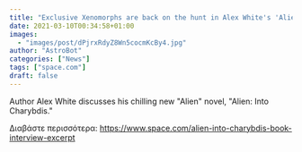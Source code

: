```yaml
---
title: "Exclusive Xenomorphs are back on the hunt in Alex White's 'Alien Into Charybdis'"
date: 2021-03-10T00:34:58+01:00
images:
  - "images/post/dPjrxRdyZ8Wn5cocmKcBy4.jpg"
author: "AstroBot"
categories: ["News"]
tags: ["space.com"]
draft: false
---
```


Author Alex White discusses his chilling new "Alien" novel, "Alien: Into Charybdis." 

Διαβάστε περισσότερα: https://www.space.com/alien-into-charybdis-book-interview-excerpt
